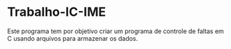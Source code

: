 # Trabalho-IC-IME
Este programa tem por objetivo criar um programa de controle de faltas em C usando arquivos para armazenar os dados.
